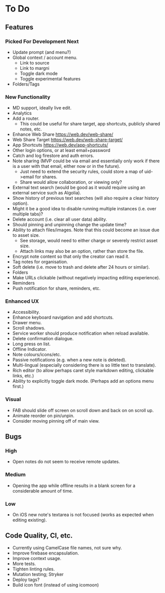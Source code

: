 # To Do

## Features

### Picked For Development Next

-   Update prompt (and menu?)
-   Global context / account menu.
    -   Link to source
    -   Link to margni
    -   Toggle dark mode
    -   Toggle experimental features
-   Folders/Tags

### New Functionality

-   MD support, ideally live edit.
-   Analytics
-   Add a router.
    -   This could be useful for share target, app shortcuts, publicly shared notes, etc.
-   Enhance Web Share https://web.dev/web-share/
-   Web Share Target https://web.dev/web-share-target/
-   App Shortcuts https://web.dev/app-shortcuts/
-   Other login options, or at least email+password
-   Catch and log firestore and auth errors.
-   Note sharing (MVP could be via email and essentially only work if there is a user with that email, either now or in the future).
    -   Just need to extend the security rules, could store a map of uid->email for shares.
    -   Share would allow collaboration, or viewing only?
-   External text search (would be good as it would require using an external service such as Algolia).
-   Show history of previous text searches (will also require a clear history option).
-   Might it be a good idea to disable running multiple instances (i.e. over multiple tabs)?
-   Delete account (i.e. clear all user data) ability.
-   Should pinning and unpinning change the update time?
-   Ability to attach files/images. Note that this could become an issue due to asset size.
    -   See storage, would need to either charge or severely restrict asset size.
    -   Attach links may also be an option, rather than store the file.
-   Encrypt note content so that only the creator can read it.
-   Tag notes for organisation.
-   Soft delete (i.e. move to trash and delete after 24 hours or similar).
-   Folders
-   Make URLs clickable (without negatively impacting editing experience).
-   Reminders
-   Push notification for share, reminders, etc.

### Enhanced UX

-   Accessibility.
-   Enhance keyboard navigation and add shortcuts.
-   Drawer menu.
-   Scroll shadows.
-   Service worker should produce notification when reload available.
-   Delete confirmation dialogue.
-   Long press on list.
-   Offline Indicator.
-   Note colours/icons/etc.
-   Passive notifications (e.g. when a new note is deleted).
-   Multi-lingual (especially considering there is so little text to translate).
-   Rich editor (to allow perhaps caret style markdown editing, clickable links, etc.)
-   Ability to explicitly toggle dark mode. (Perhaps add an options menu first.)

### Visual

-   FAB should slide off screen on scroll down and back on on scroll up.
-   Animate reorder on pin/unpin.
-   Consider moving pinning off of main view.

## Bugs

### High

-   Open notes do not seem to receive remote updates.

### Medium

-   Opening the app while offline results in a blank screen for a considerable amount of time.

### Low

-   On iOS new note's textarea is not focused (works as expected when editing existing).

## Code Quality, CI, etc.

-   Currently using CamelCase file names, not sure why.
-   Improve firebase encapsulation.
-   Improve context usage.
-   More tests.
-   Tighten linting rules.
-   Mutation testing; Stryker
-   Deploy tags?
-   Build icon font (instead of using icomoon)
